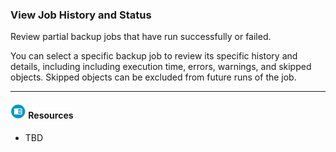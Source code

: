 ### View Job History and Status

Review partial backup jobs that have run successfully or failed.

You can select a specific backup job to review its specific history and details, including including execution time, errors, warnings, and skipped objects. Skipped objects can be excluded from future runs of the job.

- - -

#### ![../Images/fluto-icn-resources.png](../Images/fluto-icn-resources.png) Resources
 
* TBD